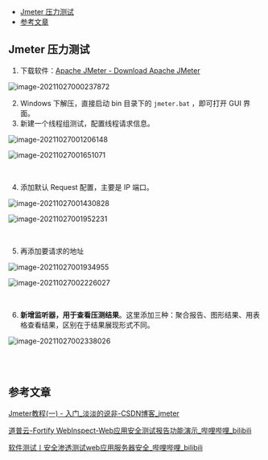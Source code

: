 <div class="catalog">

- [Jmeter 压力测试](#jmeter)
- [参考文章](#te)


</div>


## <span id="jmeter">Jmeter 压力测试</span>

1. 下载软件：[Apache JMeter - Download Apache JMeter](http://jmeter.apache.org/download_jmeter.cgi)

![image-20211027000237872](https://shiva.oss-cn-hangzhou.aliyuncs.com/picture-master/images/image-20211027000237872.png)

2. Windows 下解压，直接启动 bin 目录下的 `jmeter.bat` ，即可打开 GUI 界面。
3. 新建一个线程组测试，配置线程请求信息。

![image-20211027001206148](https://shiva.oss-cn-hangzhou.aliyuncs.com/picture-master/images/image-20211027001206148.png)

![image-20211027001651071](https://shiva.oss-cn-hangzhou.aliyuncs.com/picture-master/images/image-20211027001651071.png)



<br/>

4. 添加默认 Request 配置，主要是 IP 端口。

![image-20211027001430828](https://shiva.oss-cn-hangzhou.aliyuncs.com/picture-master/images/image-20211027001430828.png)

![image-20211027001952231](https://shiva.oss-cn-hangzhou.aliyuncs.com/picture-master/images/image-20211027001952231.png)



<br/>

5. 再添加要请求的地址

![image-20211027001934955](https://shiva.oss-cn-hangzhou.aliyuncs.com/picture-master/images/image-20211027001934955.png)

![image-20211027002226027](https://shiva.oss-cn-hangzhou.aliyuncs.com/picture-master/images/image-20211027002226027.png)





<br/>

6. **新增监听器，用于查看压测结果**。这里添加三种：聚合报告、图形结果、用表格查看结果，区别在于结果展现形式不同。

![image-20211027002338026](https://shiva.oss-cn-hangzhou.aliyuncs.com/picture-master/images/image-20211027002338026.png)















<br/>






<br/>

## <span id="te">参考文章</span>

[Jmeter教程(一) - 入门_淡淡的说非-CSDN博客_jmeter](https://blog.csdn.net/yaorongke/article/details/82799609)

[道普云-Fortify WebInspect-Web应用安全测试报告功能演示_哔哩哔哩_bilibili](https://www.bilibili.com/video/BV1PV411b7KT)

[软件测试丨安全渗透测试web应用服务器安全_哔哩哔哩_bilibili](https://www.bilibili.com/video/BV1wC4y1Y7yX)
